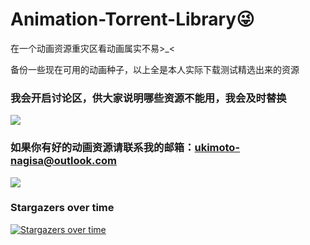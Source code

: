 # Animation-Torrent-Library😜
在一个动画资源重灾区看动画属实不易>_<

备份一些现在可用的动画种子，以上全是本人实际下载测试精选出来的资源

### 我会开启讨论区，供大家说明哪些资源不能用，我会及时替换

![](https://cdn.jsdelivr.net/gh/PCKxin/ID-0202@master/img/emoji/01.jpg)

### 如果你有好的动画资源请联系我的邮箱：ukimoto-nagisa@outlook.com



![](https://cdn.jsdelivr.net/gh/PCKxin/ID-0202@master/img/emoji/02.jpg)



### Stargazers over time

 [![Stargazers over time](https://starchart.cc/PCKxin/Animation-Torrent-Library.svg)](https://starchart.cc/PCKxin/Animation-Torrent-Library) 
